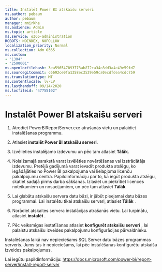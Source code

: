 ```yaml
---
title: Instalēt Power BI atskaišu serveri
ms.author: pebaum
author: pebaum
manager: mnirkhe
ms.audience: Admin
ms.topic: article
ms.service: o365-administration
ROBOTS: NOINDEX, NOFOLLOW
localization_priority: Normal
ms.collection: Adm_O365
ms.custom:
- "1304"
- "2500001"
ms.openlocfilehash: 3ea596547093773ab872ca34e8dd3a4e49e59fd7
ms.sourcegitcommit: c6692ce0fa1358ec3529e59ca0ecdfdea4cdc759
ms.translationtype: MT
ms.contentlocale: lv-LV
ms.lasthandoff: 09/14/2020
ms.locfileid: "47755102"
---
```

# <a name="install-power-bi-report-server"></a>Instalēt Power BI atskaišu serveri

1. Atrodiet PowerBIReportServer.exe atrašanās vietu un palaidiet instalēšanas programmu.

2. Atlasiet **instalēt Power BI atskaišu serveri**.

3. Izvēlieties instalējamo izdevumu un pēc tam atlasiet **Tālāk**.

4. Nolaižamajā sarakstā varat izvēlēties novērtēšanas vai izstrādātāja izdevumu.  Pretējā gadījumā varat ievadīt produkta atslēgu, ko iegādājāties no Power BI pakalpojuma vai lielapjoma licenču pakalpojumu centra. Papildinformāciju par to, kā iegūt produkta atslēgu, skatiet sadaļā pirms darba sākšanas. Izlasiet un piekrītiet licences noteikumiem un nosacījumiem, un pēc tam atlasiet **Tālāk**.

5. Lai glabātu atskaišu servera datu bāzi, ir jābūt pieejamai datu bāzes programmai. Lai instalētu tikai atskaišu serveri, atlasiet **Tālāk** .

6. Norādiet atskaites servera instalācijas atrašanās vietu. Lai turpinātu, atlasiet **instalēt** .

7. Pēc veiksmīgas iestatīšanas atlasiet **konfigurēt atskaišu serveri** , lai palaistu atskaišu izveides pakalpojumu konfigurācijas pārvaldnieku.

Instalēšanas laikā nav nepieciešams SQL Server datu bāzes programmas serveris. Jums tas ir nepieciešams, lai pēc instalēšanas konfigurētu atskaišu izveides pakalpojumus.

Lai iegūtu papildinformāciju: https://docs.microsoft.com/power-bi/report-server/install-report-server
